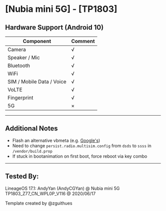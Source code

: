 # [Nubia mini 5G] - [TP1803]

## Hardware Support (Android 10)

| Component                 |      Comment                                              |
|---------------------------|-----------------------------------------------------------|
| Camera                    | √                                                         |
| Speaker / Mic             | √                                                         |
| Bluetooth                 | √                                                         |
| WiFi                      | √                                                         |
| SIM / Mobile Data / Voice | √                                                         |
| VoLTE                     | √                                                         |
| Fingerprint               | √                                                         |
| 5G                        | ×                                                         |



***
## Additional Notes

* Flash an alternative vbmeta (e.g. [Google's](https://dl.google.com/developers/android/qt/images/gsi/vbmeta.img))
* Need to change `persist.radio.multisim.config` from `dsds` to `ssss` in `/vendor/build.prop`
* If stuck in bootanimation on first boot, force reboot via key combo

***


## Tested By:

LineageOS 17.1: AndyYan (AndyCGYan) @ Nubia mini 5G TP1803_Z77_CN_WPL0P_V116 @ 2020/06/17


Template created by @zguithues